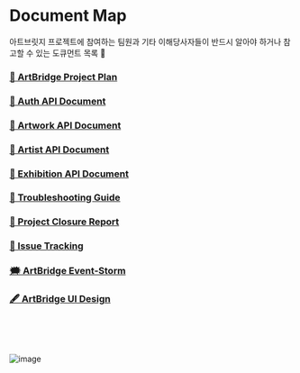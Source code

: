 # Document Map
아트브릿지 프로젝트에 참여하는 팀원과 기타 이해당사자들이 반드시 알아야 하거나 참고할 수 있는 도큐먼트 목록 👀

### <a href="https://artbridge-s.github.io/ProjectPlan/%ED%94%84%EB%A1%9C%EC%A0%9D%ED%8A%B8%20%EA%B8%B0%ED%9A%8D%EC%84%9C%20-%20%EC%A2%85%EB%A3%8C%EC%8B%9C%20%EC%A0%9C%EC%B6%9C.html">📑 ArtBridge Project Plan</a>

### <a href="https://documenter.getpostman.com/view/23389689/2s93m7XNAd">📑 Auth API Document</a>

### <a href="https://documenter.getpostman.com/view/23389689/2s93m8xKaf">📑 Artwork API Document</a>

### <a href="https://documenter.getpostman.com/view/23389689/2s93mBwJyG">📑 Artist API Document</a>

### <a href="https://documenter.getpostman.com/view/23389689/2s93shzpR5">📑 Exhibition API Document</a>

### <a href="https://artbridge-s.github.io/ProjectPlan/Troubleshooting%20%EC%A7%80c%EC%B9%A8%20-%20Google%20Docs.html">📑 Troubleshooting Guide</a>

### <a href="https://artbridge-s.github.io/ProjectPlan/7%EC%A1%B0+%EC%95%84%ED%8A%B8%EB%B8%8C%EB%A6%BF%EC%A7%80+%ED%94%84%EB%A1%9C%EC%A0%9D%ED%8A%B8+%EC%A2%85%EB%A3%8C+%EA%B3%84%ED%9A%8D%EC%84%9C.html">📑 Project Closure Report</a>

### <a href="https://docs.google.com/spreadsheets/d/13twho9c4r748ppID__yHpZEdykgPUnCKgOfCarTrf6k/edit?usp=sharing">📑 Issue Tracking</a>

### <a href="">🗯️ ArtBridge Event-Storm</a>

### <a href="">🖋️ ArtBridge UI Design</a>


<br/>
<br/>
<br/>

![image](https://github.com/ArtBridge-s/.github/assets/46955032/6e989e99-06cb-465a-b530-68d33a11c95b)


